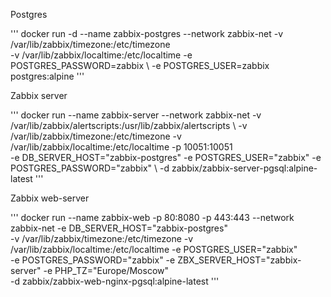 
Postgres

'''
docker run -d --name zabbix-postgres --network zabbix-net -v /var/lib/zabbix/timezone:/etc/timezone \
 -v /var/lib/zabbix/localtime:/etc/localtime -e POSTGRES_PASSWORD=zabbix \ 
  -e POSTGRES_USER=zabbix postgres:alpine
'''

Zabbix server

'''
docker run --name zabbix-server --network zabbix-net -v /var/lib/zabbix/alertscripts:/usr/lib/zabbix/alertscripts \ 
-v /var/lib/zabbix/timezone:/etc/timezone -v /var/lib/zabbix/localtime:/etc/localtime -p 10051:10051 \
 -e DB_SERVER_HOST="zabbix-postgres" -e POSTGRES_USER="zabbix" -e POSTGRES_PASSWORD="zabbix" \ 
  -d zabbix/zabbix-server-pgsql:alpine-latest
'''



Zabbix web-server

'''
docker run --name zabbix-web -p 80:8080 -p 443:443 --network zabbix-net -e DB_SERVER_HOST="zabbix-postgres" \
 -v /var/lib/zabbix/timezone:/etc/timezone -v /var/lib/zabbix/localtime:/etc/localtime -e POSTGRES_USER="zabbix" \
  -e POSTGRES_PASSWORD="zabbix" -e ZBX_SERVER_HOST="zabbix-server" -e PHP_TZ="Europe/Moscow" \
   -d zabbix/zabbix-web-nginx-pgsql:alpine-latest
'''